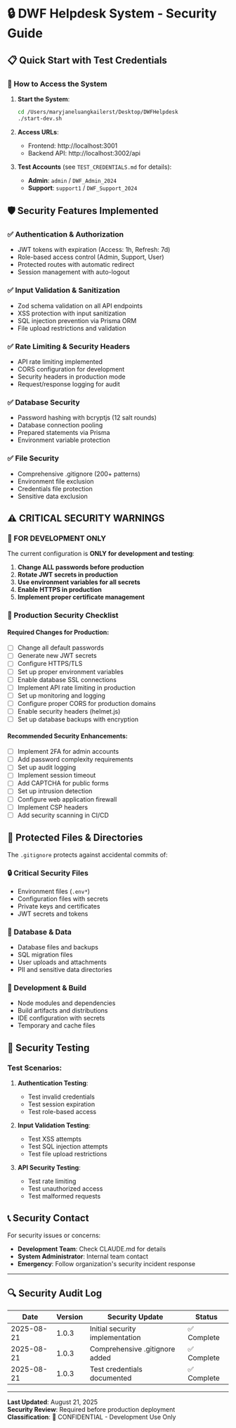 # 🔒 DWF Helpdesk System - Security Guide

## 📋 Quick Start with Test Credentials

### 🚀 How to Access the System

1. **Start the System**:
   ```bash
   cd /Users/maryjaneluangkailerst/Desktop/DWFHelpdesk
   ./start-dev.sh
   ```

2. **Access URLs**:
   - Frontend: http://localhost:3001
   - Backend API: http://localhost:3002/api

3. **Test Accounts** (see `TEST_CREDENTIALS.md` for details):
   - **Admin**: `admin` / `DWF_Admin_2024`
   - **Support**: `support1` / `DWF_Support_2024`

## 🛡️ Security Features Implemented

### ✅ Authentication & Authorization
- JWT tokens with expiration (Access: 1h, Refresh: 7d)
- Role-based access control (Admin, Support, User)
- Protected routes with automatic redirect
- Session management with auto-logout

### ✅ Input Validation & Sanitization
- Zod schema validation on all API endpoints
- XSS protection with input sanitization
- SQL injection prevention via Prisma ORM
- File upload restrictions and validation

### ✅ Rate Limiting & Security Headers
- API rate limiting implemented
- CORS configuration for development
- Security headers in production mode
- Request/response logging for audit

### ✅ Database Security
- Password hashing with bcryptjs (12 salt rounds)
- Database connection pooling
- Prepared statements via Prisma
- Environment variable protection

### ✅ File Security
- Comprehensive .gitignore (200+ patterns)
- Environment file exclusion
- Credentials file protection
- Sensitive data exclusion

## ⚠️ CRITICAL SECURITY WARNINGS

### 🚨 FOR DEVELOPMENT ONLY
The current configuration is **ONLY for development and testing**:

1. **Change ALL passwords before production**
2. **Rotate JWT secrets in production**
3. **Use environment variables for all secrets**
4. **Enable HTTPS in production**
5. **Implement proper certificate management**

### 🔐 Production Security Checklist

#### Required Changes for Production:
- [ ] Change all default passwords
- [ ] Generate new JWT secrets
- [ ] Configure HTTPS/TLS
- [ ] Set up proper environment variables
- [ ] Enable database SSL connections
- [ ] Implement API rate limiting in production
- [ ] Set up monitoring and logging
- [ ] Configure proper CORS for production domains
- [ ] Enable security headers (helmet.js)
- [ ] Set up database backups with encryption

#### Recommended Security Enhancements:
- [ ] Implement 2FA for admin accounts
- [ ] Add password complexity requirements
- [ ] Set up audit logging
- [ ] Implement session timeout
- [ ] Add CAPTCHA for public forms
- [ ] Set up intrusion detection
- [ ] Configure web application firewall
- [ ] Implement CSP headers
- [ ] Add security scanning in CI/CD

## 📁 Protected Files & Directories

The `.gitignore` protects against accidental commits of:

### 🔒 Critical Security Files
- Environment files (`.env*`)
- Configuration files with secrets
- Private keys and certificates
- JWT secrets and tokens

### 💾 Database & Data
- Database files and backups
- SQL migration files
- User uploads and attachments
- PII and sensitive data directories

### 🔧 Development & Build
- Node modules and dependencies
- Build artifacts and distributions
- IDE configuration with secrets
- Temporary and cache files

## 🎯 Security Testing

### Test Scenarios:
1. **Authentication Testing**:
   - Test invalid credentials
   - Test session expiration
   - Test role-based access

2. **Input Validation Testing**:
   - Test XSS attempts
   - Test SQL injection attempts
   - Test file upload restrictions

3. **API Security Testing**:
   - Test rate limiting
   - Test unauthorized access
   - Test malformed requests

## 📞 Security Contact

For security issues or concerns:
- **Development Team**: Check CLAUDE.md for details
- **System Administrator**: Internal team contact
- **Emergency**: Follow organization's security incident response

---

## 🔍 Security Audit Log

| Date | Version | Security Update | Status |
|------|---------|----------------|---------|
| 2025-08-21 | 1.0.3 | Initial security implementation | ✅ Complete |
| 2025-08-21 | 1.0.3 | Comprehensive .gitignore added | ✅ Complete |
| 2025-08-21 | 1.0.3 | Test credentials documented | ✅ Complete |

---

**Last Updated**: August 21, 2025  
**Security Review**: Required before production deployment  
**Classification**: 🔴 CONFIDENTIAL - Development Use Only